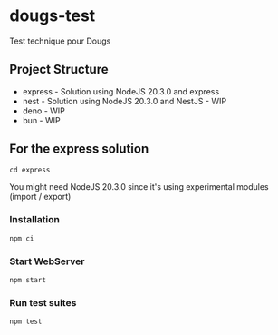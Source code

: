 # dougs-test

Test technique pour Dougs

## Project Structure

- express - Solution using NodeJS 20.3.0 and express
- nest - Solution using NodeJS 20.3.0 and NestJS - WIP
- deno - WIP
- bun - WIP

## For the express solution

```
cd express
```

You might need NodeJS 20.3.0 since it's using experimental modules (import /
export)

### Installation

```
npm ci
```

### Start WebServer

```
npm start
```

### Run test suites

```
npm test
```
